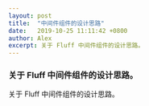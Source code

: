 ```yaml
---
layout: post
title:  "中间件组件的设计思路"
date:   2019-10-25 11:11:42 +0800
author: Alex
excerpt: 关于 Fluff 中间件组件的设计思路。
---
```

### 关于 Fluff 中间件组件的设计思路。
关于 Fluff 中间件组件的设计思路。
